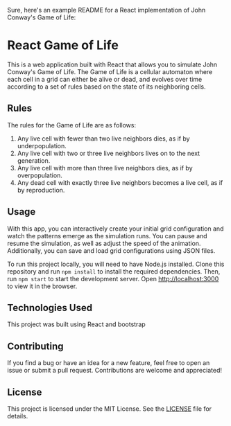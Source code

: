 Sure, here's an example README for a React implementation of John Conway's Game of Life:

# React Game of Life

This is a web application built with React that allows you to simulate John Conway's Game of Life. The Game of Life is a cellular automaton where each cell in a grid can either be alive or dead, and evolves over time according to a set of rules based on the state of its neighboring cells.

## Rules

The rules for the Game of Life are as follows:

1. Any live cell with fewer than two live neighbors dies, as if by underpopulation.
2. Any live cell with two or three live neighbors lives on to the next generation.
3. Any live cell with more than three live neighbors dies, as if by overpopulation.
4. Any dead cell with exactly three live neighbors becomes a live cell, as if by reproduction.

## Usage

With this app, you can interactively create your initial grid configuration and watch the patterns emerge as the simulation runs. You can pause and resume the simulation, as well as adjust the speed of the animation. Additionally, you can save and load grid configurations using JSON files.

To run this project locally, you will need to have Node.js installed. Clone this repository and run `npm install` to install the required dependencies. Then, run `npm start` to start the development server. Open [http://localhost:3000](http://localhost:3000) to view it in the browser.

## Technologies Used

This project was built using React and bootstrap

## Contributing

If you find a bug or have an idea for a new feature, feel free to open an issue or submit a pull request. Contributions are welcome and appreciated!

## License

This project is licensed under the MIT License. See the [LICENSE](LICENSE) file for details.
